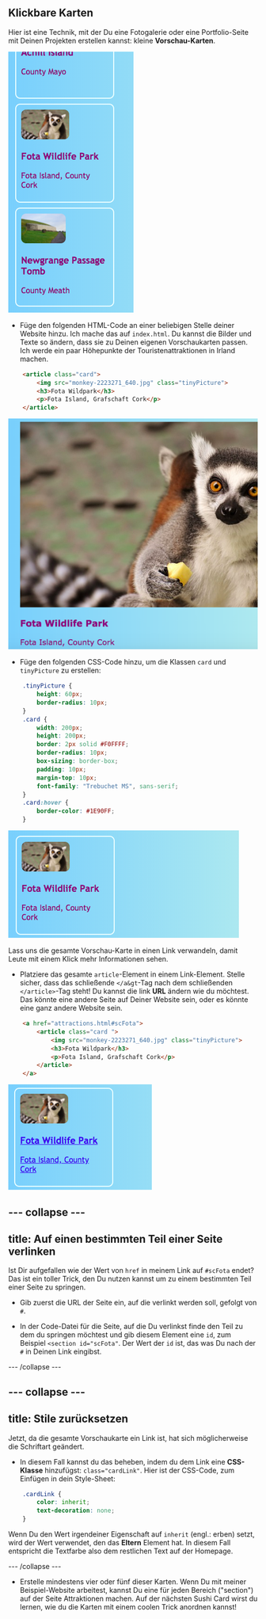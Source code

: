 ## Klickbare Karten

Hier ist eine Technik, mit der Du eine Fotogalerie oder eine Portfolio-Seite mit Deinen Projekten erstellen kannst: kleine **Vorschau-Karten**.

![Vorschaukarte die ein Bild als Vorschau und ein bisschen Text zeigt](images/cardsPreview.png)

+ Füge den folgenden HTML-Code an einer beliebigen Stelle deiner Website hinzu. Ich mache das auf `index.html`. Du kannst die Bilder und Texte so ändern, dass sie zu Deinen eigenen Vorschaukarten passen. Ich werde ein paar Höhepunkte der Touristenattraktionen in Irland machen.

```html
    <article class="card">
        <img src="monkey-2223271_640.jpg" class="tinyPicture">
        <h3>Fota Wildpark</h3>
        <p>Fota Island, Grafschaft Cork</p>
    </article>
```

![Bilder und Text bevor Styles angewendet wurden](images/cardUnstyled.png)

+ Füge den folgenden CSS-Code hinzu, um die Klassen `card` und `tinyPicture` zu erstellen:

```css
    .tinyPicture {
        height: 60px;
        border-radius: 10px;
    }
    .card {
        width: 200px;
        height: 200px;
        border: 2px solid #F0FFFF;
        border-radius: 10px;
        box-sizing: border-box;
        padding: 10px;
        margin-top: 10px;
        font-family: "Trebuchet MS", sans-serif;
    }
    .card:hover {
        border-color: #1E90FF;
    }
```

![Bild und Text mit styling um einen kleinen Karten-Effekt zu erstellen](images/cardStyled.png)

Lass uns die gesamte Vorschau-Karte in einen Link verwandeln, damit Leute mit einem Klick mehr Informationen sehen.

+ Platziere das gesamte `article`-Element in einem Link-Element. Stelle sicher, dass das schließende `</a&gt`-Tag nach dem schließenden `</article>`-Tag steht! Du kannst die link **URL** ändern wie du möchtest. Das könnte eine andere Seite auf Deiner Website sein, oder es könnte eine ganz andere Website sein.

```html
    <a href="attractions.html#scFota">  
        <article class="card ">
            <img src="monkey-2223271_640.jpg" class="tinyPicture">
            <h3>Fota Wildpark</h3>
            <p>Fota Island, Grafschaft Cork</p>
        </article>
    </a>
```

![Text und Bild die in einen Link verwandelt wurden](images/cardLink.png)

## \--- collapse \---

## title: Auf einen bestimmten Teil einer Seite verlinken

Ist Dir aufgefallen wie der Wert von `href` in meinem Link auf `#scFota` endet? Das ist ein toller Trick, den Du nutzen kannst um zu einem bestimmten Teil einer Seite zu springen.

+ Gib zuerst die URL der Seite ein, auf die verlinkt werden soll, gefolgt von `#`.

+ In der Code-Datei für die Seite, auf die Du verlinkst finde den Teil zu dem du springen möchtest und gib diesem Element eine `id`, zum Beispiel `<section id="scFota"`. Der Wert der `id` ist, das was Du nach der `#` in Deinen Link eingibst.

\--- /collapse \---

## \--- collapse \---

## title: Stile zurücksetzen

Jetzt, da die gesamte Vorschaukarte ein Link ist, hat sich möglicherweise die Schriftart geändert.

+ In diesem Fall kannst du das beheben, indem du dem Link eine **CSS-Klasse** hinzufügst: `class="cardLink"`. Hier ist der CSS-Code, zum Einfügen in dein Style-Sheet:

```css
    .cardLink {
        color: inherit;
        text-decoration: none;
    }
```

Wenn Du den Wert irgendeiner Eigenschaft auf `inherit` (engl.: erben) setzt, wird der Wert verwendet, den das **Eltern** Element hat. In diesem Fall entspricht die Textfarbe also dem restlichen Text auf der Homepage.

\--- /collapse \---

+ Erstelle mindestens vier oder fünf dieser Karten. Wenn Du mit meiner Beispiel-Website arbeitest, kannst Du eine für jeden Bereich ("section") auf der Seite Attraktionen machen. Auf der nächsten Sushi Card wirst du lernen, wie du die Karten mit einem coolen Trick anordnen kannst!